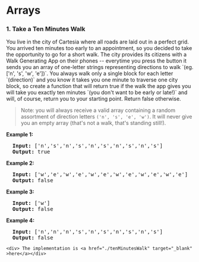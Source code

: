 <h1>Arrays</h1>
<div>
    <h3 id="tenMinutesWalk">1. Take a Ten Minutes Walk</h3>

 <p>You live in the city of Cartesia where all roads are laid out in a perfect grid. You arrived ten minutes too early to an appointment, so you decided to take the opportunity to go for a short walk. The city provides its citizens with a Walk Generating App on their phones -- everytime you press the button it sends you an array of one-letter strings representing directions to walk `(eg. ['n', 's', 'w', 'e'])`. You always walk only a single block for each letter `(direction)` and you know it takes you one minute to traverse one city block, so create a function that will return true if the walk the app gives you will take you exactly ten minutes `(you don't want to be early or late!)` and will, of course, return you to your starting point. Return false otherwise.</p>

> Note: you will always receive a valid array containing a random assortment of direction letters `('n', 's', 'e', 'w')`. It will never give you an empty array (that's not a walk, that's standing still!).
<p><strong>Example 1:</strong></p>
<pre>
  <strong>Input:</strong> ['n','s','n','s','n','s','n','s','n','s']
  <strong>Output:</strong> true
</pre>
<p><strong>Example 2:</strong></p>
<pre>
  <strong>Input:</strong> ['w','e','w','e','w','e','w','e','w','e','w','e']
  <strong>Output:</strong> false
</pre>
<p><strong>Example 3:</strong></p>
<pre>
  <strong>Input:</strong> ['w']
  <strong>Output:</strong> false
</pre>
<p><strong>Example 4:</strong></p>
<pre>
  <strong>Input:</strong> ['n','n','n','s','n','s','n','s','n','s']
  <strong>Output:</strong> false
</pre>

    <div> The implementation is <a href="./tenMinutesWalk" target="_blank" >here</a></div>
</div>
